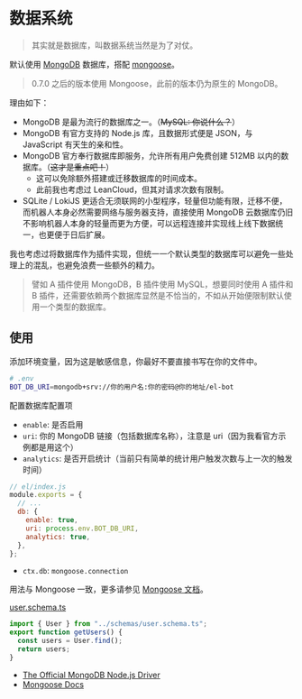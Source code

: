 # 数据系统

> 其实就是数据库，叫数据系统当然是为了对仗。

默认使用 [MongoDB](https://www.mongodb.com/) 数据库，搭配 [mongoose](https://github.com/Automattic/mongoose)。

> 0.7.0 之后的版本使用 Mongoose，此前的版本仍为原生的 MongoDB。

理由如下：

- MongoDB 是最为流行的数据库之一。（~~MySQL: 你说什么？~~）
- MongoDB 有官方支持的 Node.js 库，且数据形式便是 JSON，与 JavaScript 有天生的亲和性。
- MongoDB 官方奉行数据库即服务，允许所有用户免费创建 512MB 以内的数据库。（~~这才是重点吧！~~）
  - 这可以免除额外搭建或迁移数据库的时间成本。
  - 此前我也考虑过 LeanCloud，但其对请求次数有限制。
- SQLite / LokiJS 更适合无须联网的小型程序，轻量但功能有限，迁移不便，而机器人本身必然需要网络与服务器支持，直接使用 MongoDB 云数据库仍旧不影响机器人本身的轻量而更为方便，可以远程连接并实现线上线下数据统一，也更便于日后扩展。

我也考虑过将数据库作为插件实现，但统一一个默认类型的数据库可以避免一些处理上的混乱，也避免浪费一些额外的精力。

> 譬如 A 插件使用 MongoDB，B 插件使用 MySQL，想要同时使用 A 插件和 B 插件，还需要依赖两个数据库显然是不恰当的，不如从开始便限制默认使用一个类型的数据库。

## 使用

添加环境变量，因为这是敏感信息，你最好不要直接书写在你的文件中。

```bash
# .env
BOT_DB_URI=mongodb+srv://你的用户名:你的密码@你的地址/el-bot
```

配置数据库配置项

- `enable`: 是否启用
- `uri`: 你的 MongoDB 链接（包括数据库名称），注意是 uri（因为我看官方示例都是用这个）
- `analytics`: 是否开启统计（当前只有简单的统计用户触发次数与上一次的触发时间）

```js
// el/index.js
module.exports = {
  // ...
  db: {
    enable: true,
    uri: process.env.BOT_DB_URI,
    analytics: true,
  },
};
```

- `ctx.db`: `mongoose.connection`

用法与 Mongoose 一致，更多请参见 [Mongoose 文档](https://mongoosejs.com/docs/guide.html)。

[user.schema.ts](https://github.com/YunYouJun/el-bot/blob/dev/src/db/schemas/user.schema.ts)

```js
import { User } from "../schemas/user.schema.ts";
export function getUsers() {
  const users = User.find();
  return users;
}
```

- [The Official MongoDB Node.js Driver](https://github.com/mongodb/node-mongodb-native)
- [Mongoose Docs](https://mongoosejs.com/)
